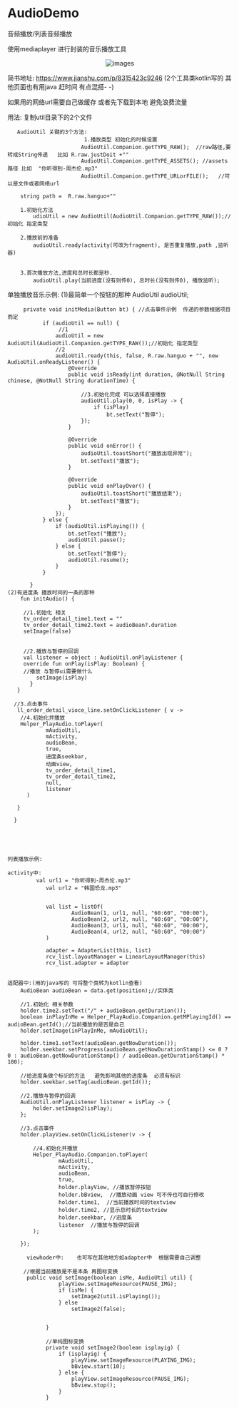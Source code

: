 # AudioDemo
音频播放/列表音频播放

使用mediaplayer 进行封装的音乐播放工具
<p align='center'>
<img src='image/1.gif' title='images' style='max-width:600px'></img>
</p>

简书地址: https://www.jianshu.com/p/8315423c9246
 (2个工具类kotlin写的  其他页面也有用java  赶时间 有点混搭- -)

  如果用的网络url需要自己做缓存 或者先下载到本地  避免浪费流量

   用法:
复制util目录下的2个文件


       AudioUtil 关键的3个方法:
                            1.播放类型 初始化的时候设置
                           AudioUtil.Companion.getTYPE_RAW();  //raw路径,要转成String传递   比如 R.raw.justDoit +""
                           AudioUtil.Companion.getTYPE_ASSETS(); //assets路径 比如  "你听得到-周杰伦.mp3"
                           AudioUtil.Companion.getTYPE_URLorFILE();   //可以是文件或者网络url

        string path =  R.raw.hanguo+""

        1.初始化方法
            udioUtil = new AudioUtil(AudioUtil.Companion.getTYPE_RAW());//初始化 指定类型

        2.播放前的准备
            audioUtil.ready(activity(可改为fragment), 是否重复播放,path ,监听器)


        3.首次播放方法,进度和总时长都是秒.
            audioUtil.play(当前进度(没有则传0), 总时长(没有则传0), 播放监听);



   单独播放音乐示例:
        (1)最简单一个按钮的那种
         AudioUtil audioUtil;

         private void initMedia(Button bt) { //点击事件示例  传递的参数根据项目而定
               if (audioUtil == null) {
                    //1
                   audioUtil = new AudioUtil(AudioUtil.Companion.getTYPE_RAW());//初始化 指定类型
                   //2
                   audioUtil.ready(this, false, R.raw.hanguo + "", new AudioUtil.onReadyListener() {
                       @Override
                       public void isReady(int duration, @NotNull String chinese, @NotNull String durationTime) {

                           //3.初始化完成 可以选择直接播放
                           audioUtil.play(0, 0, isPlay -> {
                               if (isPlay)
                                   bt.setText("暂停");
                           });
                       }

                       @Override
                       public void onError() {
                           audioUtil.toastShort("播放出现异常");
                           bt.setText("播放");
                       }

                       @Override
                       public void onPlayOver() {
                           audioUtil.toastShort("播放结束");
                           bt.setText("播放");
                       }
                   });
               } else {
                   if (audioUtil.isPlaying()) {
                       bt.setText("播放");
                       audioUtil.pause();
                   } else {
                       bt.setText("暂停");
                       audioUtil.resume();
                   }
               }

           }
    (2)有进度条 播放时间的一条的那种
        fun initAudio() {

         //1.初始化 相关
         tv_order_detail_time1.text = ""
         tv_order_detail_time2.text = audioBean?.duration
         setImage(false)


         //2.播放与暂停的回调
         val listener = object : AudioUtil.onPlayListener {
         override fun onPlay(isPlay: Boolean) {
         //播放 与暂停ui需要做什么
             setImage(isPlay)
           }
       }

      //3.点击事件
       ll_order_detail_vioce_line.setOnClickListener { v ->
        //4.初始化并播放
        Helper_PlayAudio.toPlayer(
                mAudioUtil,
                mActivity,
                audioBean,
                true,
                进度条seekbar,
                动画view,
                tv_order_detail_time1,
                tv_order_detail_time2,
                null,
                listener
          )

       }

      }





    列表播放示例:

    activity中:
             val url1 = "你听得到-周杰伦.mp3"
                val url2 = "韩国恐龙.mp3"


                val list = listOf(
                        AudioBean(1, url1, null, "60:60", "00:00"),
                        AudioBean(2, url2, null, "60:60", "00:00"),
                        AudioBean(3, url1, null, "60:60", "00:00"),
                        AudioBean(4, url2, null, "60:60", "00:00")
                )

                adapter = AdapterList(this, list)
                rcv_list.layoutManager = LinearLayoutManager(this)
                rcv_list.adapter = adapter


    适配器中:(用的java写的 可将整个类转为kotlin查看)
        AudioBean audioBean = data.get(position);//实体类

        //1.初始化 相关参数
        holder.time2.setText("/" + audioBean.getDuration());
        boolean inPlayInMe = Helper_PlayAudio.Companion.getMPlayingId() == audioBean.getId();//当前播放的是否是自己
        holder.setImage(inPlayInMe, mAudioUtil);

        holder.time1.setText(audioBean.getNowDuration());
        holder.seekbar.setProgress(audioBean.getNowDurationStamp() <= 0 ? 0 : audioBean.getNowDurationStamp() / audioBean.getDurationStamp() * 100);

        //给进度条做个标识的方法   避免影响其他的进度条  必须有标识
        holder.seekbar.setTag(audioBean.getId());

        //2.播放与暂停的回调
        AudioUtil.onPlayListener listener = isPlay -> {
            holder.setImage2(isPlay);
        };

        //3.点击事件
        holder.playView.setOnClickListener(v -> {

            //4.初始化并播放
            Helper_PlayAudio.Companion.toPlayer(
                    mAudioUtil,
                    mActivity,
                    audioBean,
                    true,
                    holder.playView, //播放暂停按钮
                    holder.bBview,  //播放动画 view 可不传也可自行修改
                    holder.time1,  //当前播放时间的textview
                    holder.time2, //显示总时长的textview
                    holder.seekbar, //进度条
                    listener  //播放与暂停的回调
            );

        });

          viewhoder中:    也可写在其他地方如adapter中  根据需要自己调整

         //根据当前播放是不是本条 再图标变换
          public void setImage(boolean isMe, AudioUtil util) {
                    playView.setImageResource(PAUSE_IMG);
                    if (isMe) {
                        setImage2(util.isPlaying());
                    } else
                        setImage2(false);


                }

                //单纯图标变换
                private void setImage2(boolean isplayig) {
                    if (isplayig) {
                        playView.setImageResource(PLAYING_IMG);
                        bBview.start(10);
                    } else {
                        playView.setImageResource(PAUSE_IMG);
                        bBview.stop();
                    }
                }

